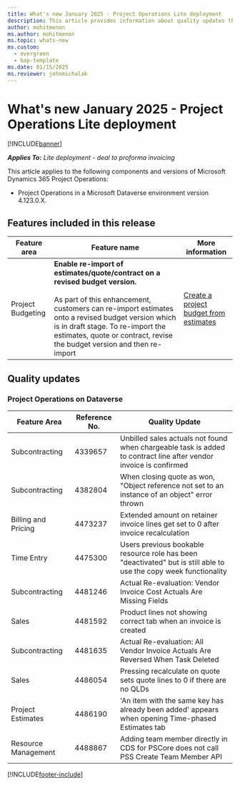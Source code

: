 ```yaml
---
title: What's new January 2025 - Project Operations Lite deployment
description: This article provides information about quality updates that are available in the January 2025 release of Microsoft Dynamics 365 Project Operations Lite deployment.
author: mohitmenon
ms.author: mohitmenon
ms.topic: whats-new
ms.custom:
  - evergreen
  - bap-template
ms.date: 01/15/2025
ms.reviewer: johnmichalak
---
```


# What's new January 2025 - Project Operations Lite deployment

[!INCLUDE[banner](../../includes/banner.md)]

_**Applies To:** Lite deployment - deal to proforma invoicing_

This article applies to the following components and versions of Microsoft Dynamics 365 Project Operations:

- Project Operations in a Microsoft Dataverse environment version 4.123.0.X.

## Features included in this release

| **Feature area** | **Feature name** | **More information** |
| --- | --- | --- |
| Project Budgeting |**Enable re-import of estimates/quote/contract on a revised budget version.** <br><br> As part of this enhancement, customers can re-import estimates onto a revised budget version which is in draft stage. To re-import the estimates, quote or contract, revise the budget version and then re-import| [Create a project budget from estimates](../budget/create-project-budget-from-estimates.md) |		


## Quality updates

### Project Operations on Dataverse

| **Feature Area** | **Reference No.** | **Quality Update** |
| --- | --- | --- |
|Subcontracting|	4339657|	Unbilled sales actuals not found when chargeable task is added to contract line after vendor invoice is confirmed|
|Subcontracting|	4382804|	When closing quote as won, "Object reference not set to an instance of an object" error thrown|
|Billing and Pricing|	4473237|	Extended amount on retainer invoice lines get set to 0 after invoice recalculation|
|Time Entry|	4475300|	Users previous bookable resource role has been "deactivated" but is still able to use the copy week functionality|
|Subcontracting|	4481246|	Actual Re-evaluation: Vendor Invoice Cost Actuals Are Missing Fields|
|Sales|	4481592|	Product lines not showing correct tab when an invoice is created|
|Subcontracting|	4481635|	Actual Re-evaluation: All Vendor Invoice Actuals Are Reversed When Task Deleted|
|Sales|	4486054|	Pressing recalculate on quote sets quote lines to 0 if there are no QLDs|
|Project Estimates|	4486190|	'An item with the same key has already been added' appears when opening Time-phased Estimates tab|
|Resource Management|	4488867|	Adding team member directly in CDS for PSCore does not call PSS Create Team Member API|


[!INCLUDE[footer-include](../../includes/footer-banner.md)]
